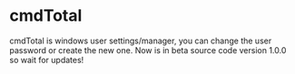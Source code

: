 # cmdTotal
cmdTotal is windows user settings/manager, you can change the user password or create the new one. Now is in beta source code version 1.0.0 so wait for updates!
